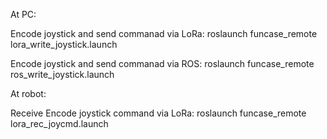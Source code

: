At PC:

Encode joystick and send commanad via LoRa:
roslaunch funcase_remote lora_write_joystick.launch

Encode joystick and send commanad via ROS:
roslaunch funcase_remote ros_write_joystick.launch


At robot:

Receive Encode joystick command via LoRa:
roslaunch funcase_remote lora_rec_joycmd.launch

